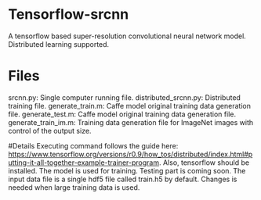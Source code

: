 # Tensorflow-srcnn
A tensorflow based super-resolution convolutional neural network model. Distributed learning supported.

# Files
srcnn.py: Single computer running file.
distributed_srcnn.py: Distributed training file. 
generate_train.m: Caffe model original training data generation file.
generate_test.m: Caffe model original training data generation file.
generate_train_im.m: Training data generation file for ImageNet images with control of the output size.

#Details
Executing command follows the guide here: https://www.tensorflow.org/versions/r0.9/how_tos/distributed/index.html#putting-it-all-together-example-trainer-program. Also, tensorflow should be installed.
The model is used for training. Testing part is coming soon.
The input data file is a single hdf5 file called train.h5 by default. Changes is needed when large training data is used.

